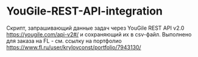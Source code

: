 # YouGile-REST-API-integration
Скрипт, запрашивающий данные задач через YouGile REST API v2.0 https://yougile.com/api-v2#/ и сохраняющий их в csv-файл. Выполнено для заказа на FL - см. ссылку на портфолио https://www.fl.ru/user/krylovconst/portfolio/7943130/
